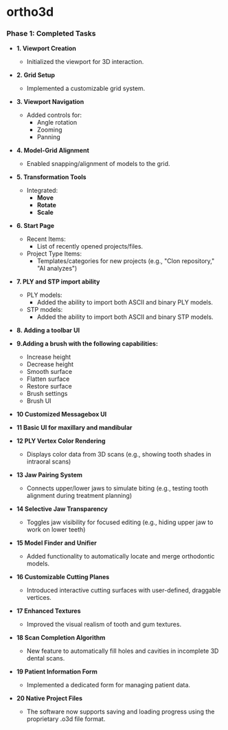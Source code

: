 # ortho3d
### Phase 1: Completed Tasks  

- **1. Viewport Creation**  
  - Initialized the viewport for 3D interaction.  

- **2. Grid Setup**  
  - Implemented a customizable grid system.  

- **3. Viewport Navigation**  
  - Added controls for:  
    - Angle rotation  
    - Zooming  
    - Panning  

- **4. Model-Grid Alignment**  
  - Enabled snapping/alignment of models to the grid.  

- **5. Transformation Tools**  
  - Integrated:  
    - **Move**  
    - **Rotate**  
    - **Scale**
   
- **6. Start Page**  
  - Recent Items:  
    - List of recently opened projects/files.
  - Project Type Items: 
    - Templates/categories for new projects (e.g., "Clon repository," "AI analyzes") 
- **7. PLY and STP import ability**  
  - PLY models:  
    - Added the ability to import both ASCII and binary PLY models.
  - STP models: 
    - Added the ability to import both ASCII and binary STP models.
- **8. Adding a toolbar UI**
- **9.Adding a brush with the following capabilities:**
  - Increase height
  - Decrease height
  - Smooth surface
  - Flatten surface
  - Restore surface
  - Brush settings
  - Brush UI
- **10 Customized Messagebox UI**
- **11 Basic UI for maxillary and mandibular**
- **12 PLY Vertex Color Rendering**
  - Displays color data from 3D scans (e.g., showing tooth shades in intraoral scans)
- **13 Jaw Pairing System**
  - Connects upper/lower jaws to simulate biting (e.g., testing tooth alignment during treatment planning)
- **14 Selective Jaw Transparency**
  - Toggles jaw visibility for focused editing (e.g., hiding upper jaw to work on lower teeth)
- **15 Model Finder and Unifier**
  - Added functionality to automatically locate and merge orthodontic models.
- **16 Customizable Cutting Planes**
  - Introduced interactive cutting surfaces with user-defined, draggable vertices.
- **17 Enhanced Textures**
  - Improved the visual realism of tooth and gum textures.
- **18 Scan Completion Algorithm**
  - New feature to automatically fill holes and cavities in incomplete 3D dental scans.
- **19 Patient Information Form**
  - Implemented a dedicated form for managing patient data.
- **20 Native Project Files**
  - The software now supports saving and loading progress using the proprietary .o3d file format.
  
